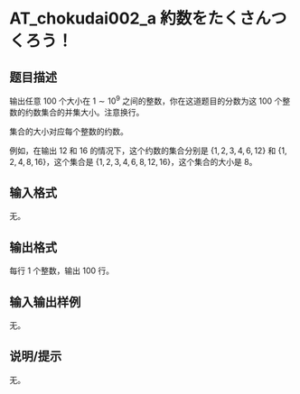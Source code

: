 # AT_chokudai002_a 約数をたくさんつくろう！

## 题目描述

输出任意 100 个大小在 $1\sim 10^9$ 之间的整数，你在这道题目的分数为这 $100$ 个整数的约数集合的并集大小。注意换行。

集合的大小对应每个整数的约数。

例如，在输出 $12$ 和 $16$ 的情况下，这个约数的集合分别是 $\{1, 2, 3, 4, 6, 12\}$ 和 $\{1, 2, 4, 8, 16\}$，这个集合是 $\{1, 2, 3, 4, 6, 8, 12, 16\}$，这个集合的大小是 $8$。

## 输入格式

无。

## 输出格式

每行 $1$ 个整数，输出 $100$ 行。
## 输入输出样例
无。

## 说明/提示

无。